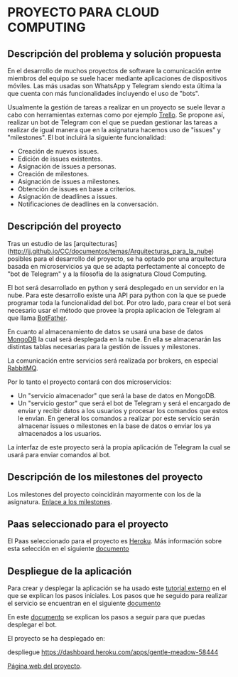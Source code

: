 # PROYECTO PARA CLOUD COMPUTING

## Descripción del problema y solución propuesta

En el desarrollo de muchos proyectos de software la comunicación entre miembros del equipo se suele hacer mediante aplicaciones de dispositivos móviles. Las más usadas son WhatsApp y Telegram siendo esta última la que cuenta con más funcionalidades incluyendo el uso de "bots".

Usualmente la gestión de tareas a realizar en un proyecto se suele llevar a cabo con herramientas externas como por ejemplo [Trello](https://trello.com/). Se propone así, realizar un bot de Telegram con el que se puedan gestionar las tareas a realizar de igual manera que en la asignatura hacemos uso de "issues" y "milestones". El bot incluirá la siguiente funcionalidad:

- Creación de nuevos issues.
- Edición de issues existentes.
- Asignación de issues a personas.
- Creación de milestones.
- Asignación de issues a milestones.
- Obtención de issues en base a criterios.
- Asignación de deadlines a issues.
- Notificaciones de deadlines en la conversación.



## Descripción del proyecto

Tras un estudio de las [arquitecturas] (http://jj.github.io/CC/documentos/temas/Arquitecturas_para_la_nube) posibles para el desarrollo del proyecto, se ha optado por una arquitectura basada en microservicios ya que se adapta perfectamente al concepto de "bot de Telegram" y a la filosofía de la asignatura Cloud Computing.


El bot será desarrollado en python y será desplegado en un servidor en la nube. Para este desarrollo existe una API para python con la que se puede programar toda la funcionalidad del bot. Por otro lado, para crear el bot será necesario usar el método que provee la propia aplicacion de Telegram al que llama [BotFather](https://core.telegram.org/bots#6-botfather).

En cuanto al almacenamiento de datos se usará una base de datos [MongoDB](https://www.mongodb.com/es) la cual será desplegada en la nube. En ella se almacenarán las distintas tablas necesarias para la gestión de issues y milestones.

La comunicación entre servicios será realizada por brokers, en especial [RabbitMQ](https://www.rabbitmq.com/).

Por lo tanto el proyecto contará con dos microservicios:

- Un "servicio almacenador" que será la base de datos en MongoDB.
- Un "servicio gestor" que será el bot de Telegram y será el encargado de enviar y recibir datos a los usuarios y procesar los comandos que estos le envían. En general los comandos a realizar por este servicio serán almacenar issues o milestones en la base de datos o enviar los ya almacenados a los usuarios.

La interfaz de este proyecto será la propia aplicación de Telegram la cual se usará para enviar comandos al bot.

## Descripción de los milestones del proyecto

Los milestones del proyecto coincidirán mayormente con los de la asignatura. [Enlace a los milestones](https://github.com/adritake/CC_UGR_Personal/milestones).

## Paas seleccionado para el proyecto

El Paas seleccionado para el proyecto es [Heroku](https://www.heroku.com/). Más información sobre esta selección en el siguiente [documento](./docs/PaaS.md)

## Despliegue de la aplicación

Para crear y desplegar la aplicación se ha usado este [tutorial externo](https://hackernoon.com/host-a-python-telegram-bot-using-azure-in-30-minutes-58f246cedf23) en el que se explican los pasos iniciales. Los pasos que he seguido para realizar el servicio se encuentran en el siguiente [documento](./docs/Desarrollo.md)

En este [documento](./docs/Despliegue.md) se explican los pasos a seguir para que puedas desplegar el bot.

El proyecto se ha desplegado en:

despliegue https://dashboard.heroku.com/apps/gentle-meadow-58444






[Página web del proyecto](https://adritake.github.io/CC_UGR_Personal/).

